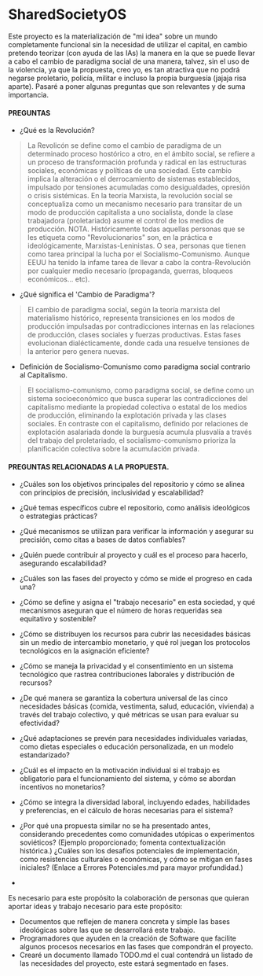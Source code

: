 # SharedSocietyOS
Este proyecto es la materialización de "mi idea" sobre un mundo completamente funcional sin la necesidad de utilizar el capital, en cambio pretendo teorizar (con ayuda de las IAs) la manera en la que se puede llevar a cabo el cambio de paradigma social de una manera, talvez, sin el uso de la violencia, ya que la propuesta, creo yo, es tan atractiva que no podrá negarse proletario, policía, militar e incluso la propia burguesía (jajaja risa aparte).
Pasaré a poner algunas preguntas que son relevantes y de suma importancia.
#### PREGUNTAS
* ¿Qué es la Revolución?
> La Revolicón se define como el cambio de paradigma de un determinado proceso hostórico a otro, en el ámbito social, se refiere a un proceso de transformación profunda y radical en las estructuras sociales, económicas y políticas de una sociedad. Este cambio implica la alteración o el derrocamiento de sistemas establecidos, impulsado por tensiones acumuladas como desigualdades, opresión o crisis sistémicas.
> En la teoría Marxista, la revolución social se conceptualiza como un mecanismo necesario para transitar de un modo de producción capitalista a uno socialista, donde la clase trabajadora (proletariado) asume el control de los medios de producción.
> NOTA. Históricamente todas aquellas personas que se les etiqueta como "Revolucionarios" son, en la práctica e ideológicamente, Marxistas-Leninistas. O sea, personas que tienen como tarea principal la lucha por el Socialismo-Comunismo. Aunque EEUU ha tenido la infame tarea de llevar a cabo la contra-Revolución por cualquier medio necesario (propaganda, guerras, bloqueos económicos... etc).

- ¿Qué significa el 'Cambio de Paradigma'?
> El cambio de paradigma social, según la teoría marxista del materialismo histórico, representa transiciones en los modos de producción impulsadas por contradicciones internas en las relaciones de producción, clases sociales y fuerzas productivas. Estas fases evolucionan dialécticamente, donde cada una resuelve tensiones de la anterior pero genera nuevas.

- Definición de Socialismo-Comunismo como paradigma social contrario al Capitalismo.
> El socialismo-comunismo, como paradigma social, se define como un sistema socioeconómico que busca superar las contradicciones del capitalismo mediante la propiedad colectiva o estatal de los medios de producción, eliminando la explotación privada y las clases sociales.
> En contraste con el capitalismo, definido por relaciones de explotación asalariada donde la burguesía acumula plusvalía a través del trabajo del proletariado, el socialismo-comunismo prioriza la planificación colectiva sobre la acumulación privada.


#### PREGUNTAS RELACIONADAS A LA PROPUESTA.
- ¿Cuáles son los objetivos principales del repositorio y cómo se alinea con principios de precisión, inclusividad y escalabilidad?
- ¿Qué temas específicos cubre el repositorio, como análisis ideológicos o estrategias prácticas?
- ¿Qué mecanismos se utilizan para verificar la información y asegurar su precisión, como citas a bases de datos confiables?
- ¿Quién puede contribuir al proyecto y cuál es el proceso para hacerlo, asegurando escalabilidad?
- ¿Cuáles son las fases del proyecto y cómo se mide el progreso en cada una?
- ¿Cómo se define y asigna el "trabajo necesario" en esta sociedad, y qué mecanismos aseguran que el número de horas requeridas sea equitativo y sostenible?
- ¿Cómo se distribuyen los recursos para cubrir las necesidades básicas sin un medio de intercambio monetario, y qué rol juegan los protocolos tecnológicos en la asignación eficiente?
- ¿Cómo se maneja la privacidad y el consentimiento en un sistema tecnológico que rastrea contribuciones laborales y distribución de recursos?
- ¿De qué manera se garantiza la cobertura universal de las cinco necesidades básicas (comida, vestimenta, salud, educación, vivienda) a través del trabajo colectivo, y qué métricas se usan para evaluar su efectividad?
- ¿Qué adaptaciones se prevén para necesidades individuales variadas, como dietas especiales o educación personalizada, en un modelo estandarizado?
- ¿Cuál es el impacto en la motivación individual si el trabajo es obligatorio para el funcionamiento del sistema, y cómo se abordan incentivos no monetarios?
- ¿Cómo se integra la diversidad laboral, incluyendo edades, habilidades y preferencias, en el cálculo de horas necesarias para el sistema?
- 
    ¿Por qué una propuesta similar no se ha presentado antes, considerando precedentes como comunidades utópicas o experimentos soviéticos? (Ejemplo proporcionado; fomenta contextualización histórica.)
    ¿Cuáles son los desafíos potenciales de implementación, como resistencias culturales o económicas, y cómo se mitigan en fases iniciales? (Enlace a Errores Potenciales.md para mayor profundidad.)

- 

	
	


















Es necesario para este propósito la colaboración de personas que quieran aportar ideas y trabajo necesario para este propósito:
  - Documentos que reflejen de manera concreta y simple las bases ideológicas sobre las que se desarrollará este trabajo.
  - Programadores que ayuden en la creación de Software que facilite algunos procesos necesarios en las fases que compondrán el proyecto.
  - Crearé un documento llamado TODO.md el cual contendrá un listado de las necesidades del proyecto, este estará segmentado en fases.
